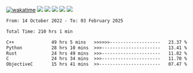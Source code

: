 [![wakatime](https://wakatime.com/badge/user/368879df-dc38-4b1a-86c4-8a2054a0e074.svg)](https://wakatime.com/@368879df-dc38-4b1a-86c4-8a2054a0e074)
<img src="https://img.shields.io/badge/Windows-0078D6?style=flat&logo=Windows&logoColor=white">
<img src="https://img.shields.io/badge/IntelliJ_IDEA-000000.svg?style=flat&logo=IntelliJ-IDEA&logoColor=white">
<img src="https://img.shields.io/badge/CLion-000000.svg?style=flat&logo=CLion&logoColor=white">
<img src="https://img.shields.io/badge/Visual_Studio_Code-007ACC?style=flat&logo=Visual-Studio-Code&logoColor=white">
<img src="https://img.shields.io/badge/Discord-5865F2?label=kano42&style=flat&logo=discord&logoColor=white">
<br>


<!--START_SECTION:waka-->

```txt
From: 14 October 2022 - To: 03 February 2025

Total Time: 210 hrs 1 min

C++              49 hrs 5 mins   >>>>>>-------------------   23.37 %
Python           28 hrs 10 mins  >>>----------------------   13.41 %
Rust             24 hrs 49 mins  >>>----------------------   11.82 %
C                24 hrs 34 mins  >>>----------------------   11.70 %
ObjectiveC       15 hrs 41 mins  >>-----------------------   07.47 %
```

<!--END_SECTION:waka-->
